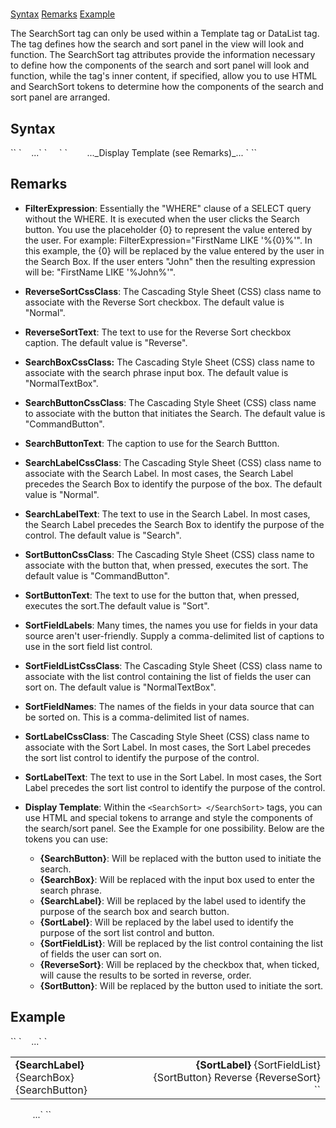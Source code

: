# <SearchSort>

<a name="top"></a>

[Syntax](#syntax) [Remarks](#remarks) [Example](#example)

The SearchSort tag can only be used within a Template tag or DataList tag. The tag defines how the search and sort panel in the view will look and function. The SearchSort tag attributes provide the information necessary to define how the components of the search and sort panel will look and function, while the tag's inner content, if specified, allow you to use HTML and SearchSort tokens to determine how the components of the search and sort panel are arranged.

<a name="syntax"></a>

## Syntax

<div xmlns="">`<xmod:Template|DataList ...>`  
`    ...`  
`    <SearchSort`  
`        BackColor="_color name_|#dddddd"  
        BorderColor="_color name_|#dddddd"  
        BorderStyle="**NotSet**|None|Dotted|Dashed|Solid|Double|Groove|Ridge|Inset|Outset"  
        BorderWidth="_size_"  
        FilterExpression="_string_"  
        Font-Bold="True|**False**"  
        Font-Italic="True|**False**"  
        Font-Names="_string_"  
        Font-Overline="True|**False**"  
        Font-Size="_string_|Smaller|Larger|XX-Small|X-Small|Small|Medium| Large|X-Large|XX-Large"  
        Font-Strikeout="True|**False**"  
        Font-Underline="True|**False**"  
        ForeColor="_color name_|#dddddd"  
        Height="_size_"  
        ReverseSortCssClass="_string_|**Normal**"  
        ReverseSortText="_string_|**Reverse**"  
        SearchBoxCssClass="_string_|**NormalTextBox**"  
        SearchButtonCssClass="_string_|**CommandButton**"  
        SearchButtonText="_string_|**Search**"  
        SearchLabelCssClass="_string_|**Normal**"  
        SearchLabelText="_string_|**Search**"  
        SortButtonCssClass="_string_|**CommandButton**"  
        SortButtonText="_string_|**Sort**"  
        SortFieldLabels="_comma-delimited list of sort field labels_"  
        SortFieldListCssClass="_string_|**NormalTextBox**"  
        SortFieldNames="_comma-delimited list of field names_"  
        SortLabelCssClass="_string_|**Normal**"  
        SortLabelText="_string_|**Sort**"  
        Width="_size_"` `>  
`  
`        ..._Display Template (see Remarks)_...  
`  
`</xmod:Template|DataList>`</div>


## Remarks

*   **FilterExpression**: Essentially the "WHERE" clause of a SELECT query without the WHERE. It is executed when the user clicks the Search button. You use the placeholder {0} to represent the value entered by the user. For example: FilterExpression="FirstName LIKE '%{0}%'". In this example, the {0} will be replaced by the value entered by the user in the Search Box. If the user enters "John" then the resulting expression will be: "FirstName LIKE '%John%'".  

*   **ReverseSortCssClass**: The Cascading Style Sheet (CSS) class name to associate with the Reverse Sort checkbox. The default value is "Normal".  

*   **ReverseSortText**: The text to use for the Reverse Sort checkbox caption. The default value is "Reverse".  

*   **SearchBoxCssClass:** The Cascading Style Sheet (CSS) class name to associate with the search phrase input box. The default value is "NormalTextBox".  

*   **SearchButtonCssClass**: The Cascading Style Sheet (CSS) class name to associate with the button that initiates the Search. The default value is "CommandButton".  

*   **SearchButtonText**: The caption to use for the Search Buttton.  

*   **SearchLabelCssClass**: The Cascading Style Sheet (CSS) class name to associate with the Search Label. In most cases, the Search Label precedes the Search Box to identify the purpose of the box. The default value is "Normal".  

*   **SearchLabelText**: The text to use in the Search Label. In most cases, the Search Label precedes the Search Box to identify the purpose of the control. The default value is "Search".  

*   **SortButtonCssClass**: The Cascading Style Sheet (CSS) class name to associate with the button that, when pressed, executes the sort. The default value is "CommandButton".  

*   **SortButtonText**: The text to use for the button that, when pressed, executes the sort.The default value is "Sort".  

*   **SortFieldLabels**: Many times, the names you use for fields in your data source aren't user-friendly. Supply a comma-delimited list of captions to use in the sort field list control.  

*   **SortFieldListCssClass**: The Cascading Style Sheet (CSS) class name to associate with the list control containing the list of fields the user can sort on. The default value is "NormalTextBox".  

*   **SortFieldNames**: The names of the fields in your data source that can be sorted on. This is a comma-delimited list of names.  

*   **SortLabelCssClass**: The Cascading Style Sheet (CSS) class name to associate with the Sort Label. In most cases, the Sort Label precedes the sort list control to identify the purpose of the control.  

*   **SortLabelText**: The text to use in the Sort Label. In most cases, the Sort Label precedes the sort list control to identify the purpose of the control.  

*   **Display Template**: Within the `<SearchSort> </SearchSort>` tags, you can use HTML and special tokens to arrange and style the components of the search/sort panel. See the Example for one possibility. Below are the tokens you can use:
    *   **{SearchButton}**: Will be replaced with the button used to initiate the search.
    *   **{SearchBox}**: Will be replaced with the input box used to enter the search phrase.
    *   **{SearchLabel}**: Will be replaced by the label used to identify the purpose of the search box and search button.
    *   **{SortLabel}**: Will be replaced by the label used to identify the purpose of the sort list control and button.
    *   **{SortFieldList}**: Will be replaced by the list control containing the list of fields the user can sort on.
    *   **{ReverseSort}**: Will be replaced by the checkbox that, when ticked, will cause the results to be sorted in reverse, order.
    *   **{SortButton}**: Will be replaced by the button used to initiate the sort.

## Example

<div xmlns="">`<xmod:Template ...>`  
`    ...`  
`    <SearchSort FilterExpression="FirstName LIKE '%{0}%'"  
      SearchLabelText="Search For:" SearchButtonText="GO"  
      SortFieldNames="FirstName,LastName,Zip"  
      SortFieldLabels="First Name,Last Name,Zip Code">  
      <table>  
        <tr>  
          <td><strong>{SearchLabel}</strong> {SearchBox} {SearchButton}</td>  
          <td align="right">  
            <strong>{SortLabel}</strong> {SortFieldList} {SortButton} Reverse {ReverseSort}  
``</td>  
        </tr>  
      </table>  
    </SearchSort>  
    ...`  
`</xmod:Template>`</div>

